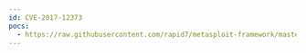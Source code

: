 ```yaml
---
id: CVE-2017-12373
pocs:
  - https://raw.githubusercontent.com/rapid7/metasploit-framework/master/modules/auxiliary/scanner/ssl/bleichenbacher_oracle.py
---
```

